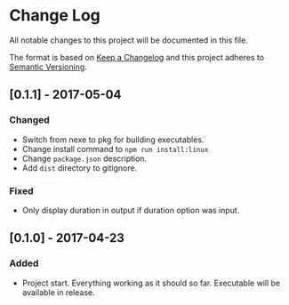 # Change Log
All notable changes to this project will be documented in this file.

The format is based on [Keep a Changelog](http://keepachangelog.com/)
and this project adheres to [Semantic Versioning](http://semver.org/).

## [0.1.1] - 2017-05-04
### Changed
- Switch from nexe to pkg for building executables.
- Change install command to `npm run install:linux`
- Change `package.json` description.
- Add `dist` directory to gitignore.
### Fixed
- Only display duration in output if duration option was input.

## [0.1.0] - 2017-04-23
### Added
- Project start. Everything working as it should so far. Executable will be available in release.


